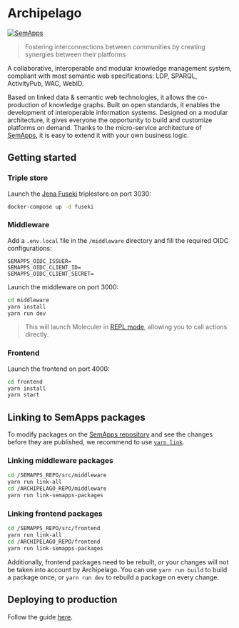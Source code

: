 # Archipelago

[![SemApps](https://badgen.net/badge/Powered%20by/SemApps/28CDFB)](https://semapps.org)

> Fostering interconnections between communities by creating synergies between their platforms

A collaborative, interoperable and modular knowledge management system, compliant with most semantic web specifications: LDP, SPARQL, ActivityPub, WAC, WebID.

Based on linked data & semantic web technologies, it allows the co-production of knowledge graphs.
Built on open standards, it enables the development of interoperable information systems.
Designed on a modular architecture, it gives everyone the opportunity to build and customize platforms on demand.
Thanks to the micro-service architecture of [SemApps](https://github.com/assemblee-virtuelle/semapps), it is easy to extend it with your own business logic.


## Getting started

### Triple store

Launch the [Jena Fuseki](https://jena.apache.org/documentation/fuseki2/) triplestore on port 3030:

```bash
docker-compose up -d fuseki
```

### Middleware

Add a `.env.local` file in the `/middleware` directory and fill the required OIDC configurations:

```dotenv
SEMAPPS_OIDC_ISSUER=
SEMAPPS_OIDC_CLIENT_ID=
SEMAPPS_OIDC_CLIENT_SECRET=
```

Launch the middleware on port 3000:

```bash
cd middleware
yarn install
yarn run dev
```

> This will launch Moleculer in [REPL mode](https://moleculer.services/docs/0.14/moleculer-repl.html), allowing you to call actions directly.

### Frontend

Launch the frontend on port 4000:

```bash
cd frontend
yarn install
yarn start
```


## Linking to SemApps packages

To modify packages on the [SemApps repository](https://github.com/assemblee-virtuelle/semapps) and see the changes before they are published, we recommend to use [`yarn link`](https://classic.yarnpkg.com/en/docs/cli/link/).

### Linking middleware packages

```bash
cd /SEMAPPS_REPO/src/middleware
yarn run link-all
cd /ARCHIPELAGO_REPO/middleware
yarn run link-semapps-packages
```

### Linking frontend packages

```bash
cd /SEMAPPS_REPO/src/frontend
yarn run link-all
cd /ARCHIPELAGO_REPO/frontend
yarn run link-semapps-packages
```

Additionally, frontend packages need to be rebuilt, or your changes will not be taken into account by Archipelago. 
You can use `yarn run build` to build a package once, or `yarn run dev` to rebuild a package on every change.


## Deploying to production

Follow the guide [here](deploy/README.md).
